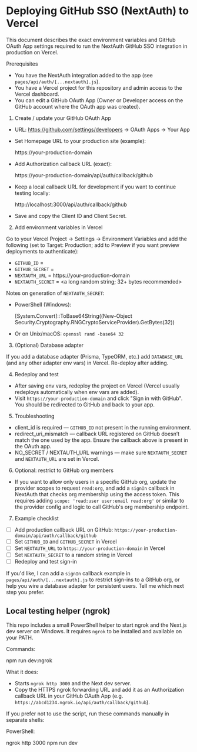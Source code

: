 # Deploying GitHub SSO (NextAuth) to Vercel

This document describes the exact environment variables and GitHub OAuth App settings required to run the NextAuth GitHub SSO integration in production on Vercel.

Prerequisites
- You have the NextAuth integration added to the app (see `pages/api/auth/[...nextauth].js`).
- You have a Vercel project for this repository and admin access to the Vercel dashboard.
- You can edit a GitHub OAuth App (Owner or Developer access on the GitHub account where the OAuth app was created).

1) Create / update your GitHub OAuth App

- URL: https://github.com/settings/developers -> OAuth Apps -> Your App
- Set Homepage URL to your production site (example):

  https://your-production-domain

- Add Authorization callback URL (exact):

  https://your-production-domain/api/auth/callback/github

- Keep a local callback URL for development if you want to continue testing locally:

  http://localhost:3000/api/auth/callback/github

- Save and copy the Client ID and Client Secret.

2) Add environment variables in Vercel

Go to your Vercel Project → Settings → Environment Variables and add the following (set to Target: Production; add to Preview if you want preview deployments to authenticate):

- `GITHUB_ID` = <Client ID from GitHub>
- `GITHUB_SECRET` = <Client Secret from GitHub>
- `NEXTAUTH_URL` = https://your-production-domain
- `NEXTAUTH_SECRET` = <a long random string; 32+ bytes recommended>

Notes on generation of `NEXTAUTH_SECRET`:
- PowerShell (Windows):

  [System.Convert]::ToBase64String((New-Object Security.Cryptography.RNGCryptoServiceProvider).GetBytes(32))

- Or on Unix/macOS: `openssl rand -base64 32`

3) (Optional) Database adapter

If you add a database adapter (Prisma, TypeORM, etc.) add `DATABASE_URL` (and any other adapter env vars) in Vercel. Re-deploy after adding.

4) Redeploy and test

- After saving env vars, redeploy the project on Vercel (Vercel usually redeploys automatically when env vars are added).
- Visit `https://your-production-domain` and click "Sign in with GitHub". You should be redirected to GitHub and back to your app.

5) Troubleshooting

- client_id is required — `GITHUB_ID` not present in the running environment.
- redirect_uri_mismatch — callback URL registered on GitHub doesn’t match the one used by the app. Ensure the callback above is present in the OAuth app.
- NO_SECRET / NEXTAUTH_URL warnings — make sure `NEXTAUTH_SECRET` and `NEXTAUTH_URL` are set in Vercel.

6) Optional: restrict to GitHub org members

- If you want to allow only users in a specific GitHub org, update the provider scopes to request `read:org`, and add a `signIn` callback in NextAuth that checks org membership using the access token. This requires adding `scope: 'read:user user:email read:org'` or similar to the provider config and logic to call GitHub's org membership endpoint.

7) Example checklist

- [ ] Add production callback URL on GitHub: `https://your-production-domain/api/auth/callback/github`
- [ ] Set `GITHUB_ID` and `GITHUB_SECRET` in Vercel
- [ ] Set `NEXTAUTH_URL` to `https://your-production-domain` in Vercel
- [ ] Set `NEXTAUTH_SECRET` to a random string in Vercel
- [ ] Redeploy and test sign-in

If you'd like, I can add a `signIn` callback example in `pages/api/auth/[...nextauth].js` to restrict sign-ins to a GitHub org, or help you wire a database adapter for persistent users. Tell me which next step you prefer.

Local testing helper (ngrok)
--------------------------------

This repo includes a small PowerShell helper to start ngrok and the Next.js dev server on Windows. It requires `ngrok` to be installed and available on your PATH.

Commands:

  npm run dev:ngrok

What it does:
- Starts `ngrok http 3000` and the Next dev server.
- Copy the HTTPS ngrok forwarding URL and add it as an Authorization callback URL in your GitHub OAuth App (e.g. `https://abcd1234.ngrok.io/api/auth/callback/github`).

If you prefer not to use the script, run these commands manually in separate shells:

PowerShell:

  ngrok http 3000
  npm run dev

